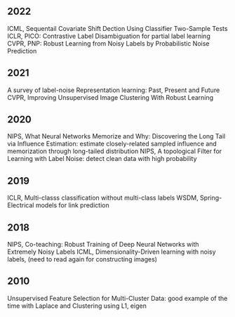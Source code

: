 ## 2022
ICML, Sequentail Covariate Shift Dection Using Classifier Two-Sample Tests
ICLR, PICO: Contrastive Label Disambiguation for partial label learning
CVPR, PNP: Robust Learning from Noisy Labels by Probabilistic Noise Prediction
## 2021
A survey of label-noise Representation learning: Past, Present and Future
CVPR, Improving Unsupervised Image Clustering With Robust Learning
## 2020
NIPS, What Neural Networks Memorize and Why: Discovering the Long Tail via Influence Estimation: estimate closely-related sampled influence and memorization through long-tailed distribution
NIPS, A topological Filter for Learning with Label Noise: detect clean data with high probability
## 2019
ICLR, Multi-classs classification without multi-class labels
WSDM, Spring- Electrical models for link prediction
## 2018
NIPS, Co-teaching: Robust Training of Deep Neural Networks with Extremely Noisy Labels
ICML, Dimensionality-Driven learning with noisy labels, (need to read again for constructing images)
## 2010 
Unsupervised Feature Selection for Multi-Cluster Data: good example of the time with Laplace and Clustering  using L1, eigen
